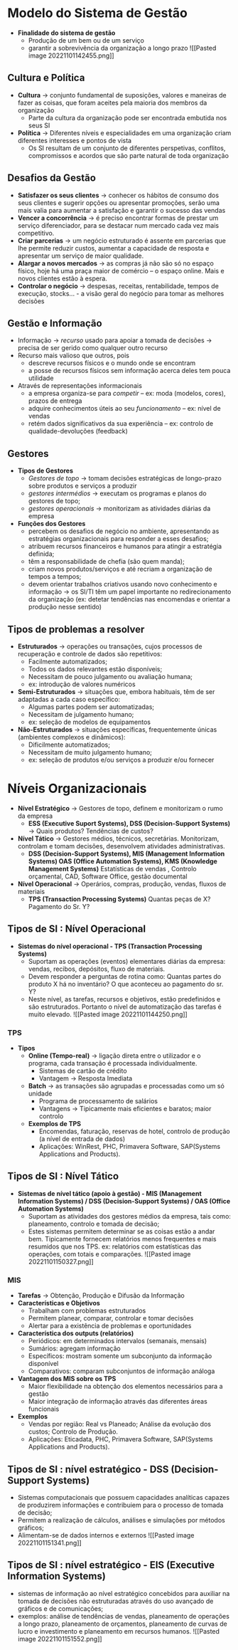 # Modelo do Sistema de Gestão
- **Finalidade do sistema de gestão**
	- Produção de um bem ou de um serviço
	- garantir a sobrevivência da organização a longo prazo
![[Pasted image 20221101142455.png]]

## Cultura e Política
- **Cultura** -> conjunto fundamental de suposições, valores e maneiras de fazer as coisas, que foram aceites pela maioria dos membros da organização
	- Parte da cultura da organização pode ser encontrada embutida nos seus SI
- **Política** -> Diferentes níveis e especialidades em uma organização criam diferentes interesses e pontos de vista
	- Os SI resultam de um conjunto de diferentes perspetivas, conflitos, compromissos e acordos que são parte natural de toda organização

## Desafios da Gestão
- **Satisfazer os seus clientes** -> conhecer os hábitos de consumo dos seus clientes e sugerir opções ou apresentar promoções, serão uma mais valia para aumentar a satisfação e garantir o sucesso das vendas
- **Vencer a concorrência** -> é preciso encontrar formas de prestar um serviço diferenciador, para se destacar num mercado cada vez mais competitivo.
- **Criar parcerias** -> um negócio estruturado é assente em parcerias que lhe permite reduzir custos, aumentar a capacidade de resposta e apresentar um serviço de maior qualidade.
- **Alargar a novos mercados** -> as compras já não são só no espaço físico, hoje há uma praça maior de comércio – o espaço online. Mais e novos clientes estão à espera.
- **Controlar o negócio** -> despesas, receitas, rentabilidade, tempos de execução, stocks... - a visão geral do negócio para tomar as melhores decisões

## Gestão e Informação
- Informação -> *recurso* usado para apoiar a tomada de decisões -> precisa de ser gerido como qualquer outro recurso
- Recurso mais valioso que outros, pois
	- descreve recursos físicos e o mundo onde se encontram
	- a posse de recursos físicos sem informação acerca deles tem pouca utilidade
- Através de representações informacionais
	- a empresa organiza-se para *competir* – ex: moda (modelos, cores), prazos de entrega
	- adquire conhecimentos úteis ao seu *funcionamento* – ex: nível de vendas
	- retém dados significativos da sua experiência – ex: controlo de qualidade-devoluções (feedback)

## Gestores
- **Tipos de Gestores**
	- *Gestores de topo* -> tomam decisões estratégicas de longo-prazo sobre produtos e serviços a produzir
	- *gestores intermédios* -> executam os programas e planos do gestores de topo; 
	- *gestores operacionais* -> monitorizam as atividades diárias da empresa
- **Funções dos Gestores**
	- percebem os desafios de negócio no ambiente, apresentando as estratégias organizacionais para responder a esses desafios;
	- atribuem recursos financeiros e humanos para atingir a estratégia definida; 
	- têm a responsabilidade de chefia (são quem manda); 
	- criam novos produtos/serviços e até recriam a organização de tempos a tempos; 
	- devem orientar trabalhos criativos usando novo conhecimento e informação → os SI/TI têm um papel importante no redirecionamento da organização (ex: detetar tendências nas encomendas e orientar a produção nesse sentido)

## Tipos de problemas a resolver
- **Estruturados** -> operações ou transações, cujos processos de recuperação e controle de dados são repetitivos:
	- Facilmente automatizados; 
	- Todos os dados relevantes estão disponíveis; 
	- Necessitam de pouco julgamento ou avaliação humana; 
	- ex: introdução de valores numéricos
- **Semi-Estruturados** -> situações que, embora habituais, têm de ser adaptadas a cada caso específico:
	- Algumas partes podem ser automatizadas;
	- Necessitam de julgamento humano;
	- ex: seleção de modelos de equipamentos
- **Não-Estruturados** -> situações específicas, frequentemente únicas (ambientes complexos e dinâmicos):
	- Dificilmente automatizados;
	- Necessitam de muito julgamento humano; 
	- ex: seleção de produtos e/ou serviços a produzir e/ou fornecer

# Níveis Organizacionais
- **Nível Estratégico** -> Gestores de topo, definem e monitorizam o rumo da empresa
	- **ESS (Executive Suport Systems), DSS (Decision-Support Systems)** -> Quais produtos? Tendências de custos?
- **Nível Tático** -> Gestores médios, técnicos, secretárias. Monitorizam, controlam e tomam decisões, desenvolvem atividades administrativas.
	- **DSS (Decision-Support Systems), MIS (Management Information Systems) OAS (Office Automation Systems), KMS (Knowledge Management Systems)** Estatísticas de vendas , Controlo orçamental, CAD, Software Office, gestão documental
- **Nível Operacional** -> Operários, compras, produção, vendas, fluxos de materiais
	- **TPS (Transaction Processing Systems)** Quantas peças de X? Pagamento do Sr. Y?

## Tipos de SI : Nível Operacional
- **Sistemas do nível operacional - TPS (Transaction Processing Systems)** 
	- Suportam as operações (eventos) elementares diárias da empresa: vendas, recibos, depósitos, fluxo de materiais.
	- Devem responder a perguntas de rotina como: Quantas partes do produto X há no inventário? O que aconteceu ao pagamento do sr. Y?
	- Neste nível, as tarefas, recursos e objetivos, estão predefinidos e são estruturados. Portanto o nível de automatização das tarefas é muito elevado.
![[Pasted image 20221101144250.png]]

### TPS
- **Tipos**
	- **Online (Tempo-real)** -> ligação direta entre o utilizador e o programa, cada transação é processada individualmente.
		- Sistemas de cartão de crédito
		- Vantagem -> Resposta Imediata
	- **Batch** -> as transações são agrupadas e processadas como um só unidade
		- Programa de processamento de salários
		- Vantagens -> Tipicamente mais eficientes e baratos; maior controlo
	- **Exemplos de TPS**
		- Encomendas, faturação, reservas de hotel, controlo de produção (a nível de entrada de dados)
		- Aplicações: WinRest, PHC, Primavera Software, SAP(Systems Applications and Products).

## Tipos de SI : Nível Tático
- **Sistemas de nível tático (apoio à gestão) - MIS (Management Information Systems) / DSS (Decision-Support Systems) / OAS (Office Automation Systems)** 
	- Suportam as atividades dos gestores médios da empresa, tais como: planeamento, controlo e tomada de decisão; 
	- Estes sistemas permitem determinar se as coisas estão a andar bem. Tipicamente fornecem relatórios menos frequentes e mais resumidos que nos TPS. ex: relatórios com estatísticas das operações, com totais e comparações.
![[Pasted image 20221101150327.png]]

### MIS
- **Tarefas** -> Obtenção, Produção e Difusão da Informação
- **Características e Objetivos**
	- Trabalham com problemas estruturados 
	- Permitem planear, comparar, controlar e tomar decisões 
	- Alertar para a existência de problemas e oportunidades
- **Característica dos outputs (relatórios)**
	- Periódicos: em determinados intervalos (semanais, mensais) 
	- Sumários: agregam informação 
	- Específicos: mostram somente um subconjunto da informação disponível
	- Comparativos: comparam subconjuntos de informação análoga 
- **Vantagem dos MIS sobre os TPS**
	- Maior flexibilidade na obtenção dos elementos necessários para a gestão 
	- Maior integração de informação através das diferentes áreas funcionais
- **Exemplos**
	- Vendas por região: Real vs Planeado; Análise da evolução dos custos; Controlo de Produção. 
	- Aplicações: Eticadata, PHC, Primavera Software, SAP(Systems Applications and Products).

## Tipos de SI : nível estratégico - DSS (Decision-Support Systems)
- Sistemas computacionais que possuem capacidades analíticas capazes de produzirem informações e contribuiem para o processo de tomada de decisão; 
- Permitem a realização de cálculos, análises e simulações por métodos gráficos; 
- Alimentam-se de dados internos e externos
![[Pasted image 20221101151341.png]]

## Tipos de SI : nível estratégico - EIS (Executive Information Systems)
- sistemas de informação ao nível estratégico concebidos para auxiliar na tomada de decisões não estruturadas através do uso avançado de gráficos e de comunicações; 
- exemplos: análise de tendências de vendas, planeamento de operações a longo prazo, planeamento de orçamentos, planeamento de curvas de lucro e investimento e planeamento em recursos humanos.
![[Pasted image 20221101151552.png]]

